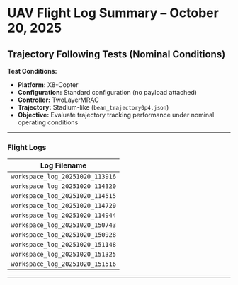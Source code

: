 # UAV Flight Log Summary – October 20, 2025

## **Trajectory Following Tests (Nominal Conditions)**

**Test Conditions:**
- **Platform:** X8-Copter  
- **Configuration:** Standard configuration (no payload attached)  
- **Controller:** TwoLayerMRAC  
- **Trajectory:** Stadium-like (`bean_trajectory0p4.json`)  
- **Objective:** Evaluate trajectory tracking performance under nominal operating conditions  

---

### **Flight Logs**

| Log Filename |
|---------------|
| `workspace_log_20251020_113916` |
| `workspace_log_20251020_114320` |
| `workspace_log_20251020_114515` |
| `workspace_log_20251020_114729` |
| `workspace_log_20251020_114944` |
| `workspace_log_20251020_150743` |
| `workspace_log_20251020_150928` |
| `workspace_log_20251020_151148` |
| `workspace_log_20251020_151325` |
| `workspace_log_20251020_151516` |

---
